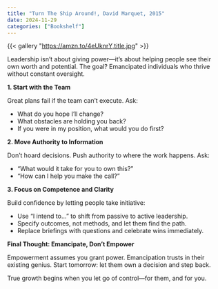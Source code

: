 ```yaml
---
title: "Turn The Ship Around!, David Marquet, 2015"
date: 2024-11-29
categories: ["Bookshelf"]
---
```


{{< gallery "https://amzn.to/4eUknrY,title.jpg" >}}

Leadership isn’t about giving power—it’s about helping people see their own worth and potential. The goal? Emancipated individuals who thrive without constant oversight.

**1. Start with the Team**

Great plans fail if the team can’t execute. Ask:

- What do you hope I’ll change?
- What obstacles are holding you back?
- If you were in my position, what would you do first?

**2. Move Authority to Information**

Don’t hoard decisions. Push authority to where the work happens. Ask:

- “What would it take for you to own this?”
- “How can I help you make the call?”

**3. Focus on Competence and Clarity**

Build confidence by letting people take initiative:

- Use “I intend to…” to shift from passive to active leadership.
- Specify outcomes, not methods, and let them find the path.
- Replace briefings with questions and celebrate wins immediately.

**Final Thought: Emancipate, Don’t Empower**

Empowerment assumes you grant power. Emancipation trusts in their existing genius. Start tomorrow: let them own a decision and step back.

True growth begins when you let go of control—for them, and for you.
